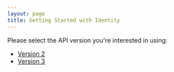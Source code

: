 ```yaml
---
layout: page
title: Getting Started with Identity
---
```


Please select the API version you're interested in using: 

* [Version 2](./v2)
* [Version 3](./v3)
